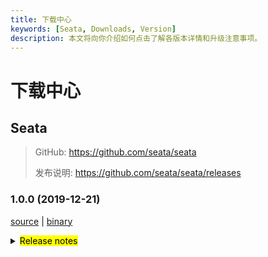 ```yaml
---
title: 下载中心
keywords: [Seata, Downloads, Version]
description: 本文将向你介绍如何点击了解各版本详情和升级注意事项。
---
```



# 下载中心

## Seata

> GitHub: https://github.com/seata/seata 
> 
> 发布说明: https://github.com/seata/seata/releases

 ### 1.0.0 (2019-12-21)
 [source](https://github.com/seata/seata/archive/v1.0.0.zip) | 
 [binary](https://github.com/seata/seata/releases/download/v1.0.0/seata-server-1.0.0.zip)
<details>
  <summary><mark>Release notes</mark></summary>

  ### Seata 1.0.0 GA版本重磅发布
  Seata 1.0.0 GA版本重磅发布。

  Seata 是一款开源的分布式事务解决方案，提供高性能和简单易用的分布式事务服务。
  
  此版本更新如下：

​      

  ### feature：
  - [[#1966](https://github.com/seata/seata/pull/1966)] 增加client端单条消息发送方式
  - [[#2004](https://github.com/seata/seata/pull/2004)] 增加配置中心配置同步脚本
  - [[#1997](https://github.com/seata/seata/pull/1997)] 提供图像生成工具便于查看Saga状态机执行路径
  - [[#1992](https://github.com/seata/seata/pull/1992)] 支持动态降级
  - [[#1898](https://github.com/seata/seata/pull/1898)] 支持动态配置
  - [[#1983](https://github.com/seata/seata/pull/1983)] 支持hessian序列化
  - [[#1960](https://github.com/seata/seata/pull/1960)] 提供基于GGEditor的可视化图形Saga状态机设计器
  - [[#1900](https://github.com/seata/seata/pull/1900)] Saga状态语言支持重试服务
  - [[#1885](https://github.com/seata/seata/pull/1885)] 增加Docker image构建配置
  - [[#1914](https://github.com/seata/seata/pull/1914)] 支持Oracle exists表达式
  - [[#1878](https://github.com/seata/seata/pull/1878)] 支持Mysql exists表达式
  - [[#1871](https://github.com/seata/seata/pull/1871)] 适配springcloud-alibaba-seata自动配置
  - [[#1844](https://github.com/seata/seata/pull/1844)] Saga状态机支持异步调用服务
  - [[#1742](https://github.com/seata/seata/pull/1742)] 增加seata-spring-boot-starter
  - [[#1460](https://github.com/seata/seata/pull/1460)] 支持gzip压缩
  - [[#1492](https://github.com/seata/seata/pull/1492)] 支持grpc事务自动传递和绑定

  ### bugfix：
  - [[#2066](https://github.com/seata/seata/pull/2066)] 修复初始化eureka client线程安全问题
  - [[#2059](https://github.com/seata/seata/pull/2059)] 修复异步回滚线程导致重复回滚问题
  - [[#2050](https://github.com/seata/seata/pull/2050)] 修复监听不存在的配置导致空指针
  - [[#2053](https://github.com/seata/seata/pull/2053)] 修复Insert的表名为关键字,无法构建前置镜像
  - [[#2054](https://github.com/seata/seata/pull/2054)] 修复状态为Rollbacking的事务无法被检测出
  - [[#2043](https://github.com/seata/seata/pull/2043)] 修复使用druid-spring-boot-starter动态代理失败
  - [[#1668](https://github.com/seata/seata/pull/1668)] 修复sql语句转义符号问题
  - [[#2029](https://github.com/seata/seata/pull/2029)] 修复seata-spring-boot-starter无效
  - [[#2037](https://github.com/seata/seata/pull/2037)] 修复mysql连接无法自动释放
  - [[#2032](https://github.com/seata/seata/pull/2032)] 修复Etcd3配置错误
  - [[#1929](https://github.com/seata/seata/pull/1929)] 修复元数据有可能出现重复缓存
  - [[#1996](https://github.com/seata/seata/pull/1996)] 修复小部分情况下无法代理数据源
  - [[#2001](https://github.com/seata/seata/pull/2001)] 移除无效jvm参数
  - [[#1984](https://github.com/seata/seata/pull/1984)] 修复预设容器环境变量问题，替换基础镜像
  - [[#1978](https://github.com/seata/seata/pull/1978)] 修复在windows下FileTransactionStoreManager单元测试无法通过
  - [[#1953](https://github.com/seata/seata/pull/1953)] 修复在小部分情况下获取表元数据失败
  - [[#1973](https://github.com/seata/seata/pull/1973)] 修复容器下无法获取server端口
  - [[#1905](https://github.com/seata/seata/pull/1905)] 解决lock_key长度问题
  - [[#1927](https://github.com/seata/seata/pull/1927)] 修复SPI有可能加载私有类
  - [[#1961](https://github.com/seata/seata/pull/1961)] 修复CI日志过长问题
  - [[#1893](https://github.com/seata/seata/pull/1893)] 修复Saga模式不会删除分支信息问题
  - [[#1932](https://github.com/seata/seata/pull/1932)] 修复构建Docker镜像时环境不匹配
  - [[#1912](https://github.com/seata/seata/pull/1912)] 修复部分异常日志打印不完整
  - [[#1917](https://github.com/seata/seata/pull/1917)] 修复CI部分测试用例出现空指针异常
  - [[#1909](https://github.com/seata/seata/pull/1909)] 修复xid类型为空导致空指针
  - [[#1902](https://github.com/seata/seata/pull/1902)] 修复回滚时如遇不支持的数据库出现空指针
  - [[#1789](https://github.com/seata/seata/pull/1789)] 修复xid header大小写问题
  - [[#1889](https://github.com/seata/seata/pull/1889)] 修复TCC下分支注册导致线程挂起
  - [[#1813](https://github.com/seata/seata/pull/1813)] 修复部分情况TCC不支持跨服务
  - [[#1825](https://github.com/seata/seata/pull/1825)] 修复并发情况下事务状态不一致
  - [[#1850](https://github.com/seata/seata/pull/1850)] 修复Server重启时sessionId未重置
  - [[#1879](https://github.com/seata/seata/pull/1879)] 修复jdbc传入空参数导致异常
  - [[#1874](https://github.com/seata/seata/pull/1874)] 修复部分情况下Channel关闭的问题
  - [[#1863](https://github.com/seata/seata/pull/1863)] 修复Other类型无法序列化
  - [[#1837](https://github.com/seata/seata/pull/1837)] 修复saga ExpressionEvaluator不支持空值
  - [[#1810](https://github.com/seata/seata/pull/1810)] 修复saga状态机无法保存并提供状态日志查询
  - [[#1834](https://github.com/seata/seata/pull/1834)] 修复StateInstance无法记录输出参数
  - [[#1856](https://github.com/seata/seata/pull/1856)] 修复protostuff undo log获取默认content
  - [[#1845](https://github.com/seata/seata/pull/1845)] 修复分支提交失败, 导致空指针异常
  - [[#1858](https://github.com/seata/seata/pull/1858)] 修复分布式事务不生效
  - [[#1846](https://github.com/seata/seata/pull/1846)] 修复并发下增加监听器异常
  - [[#1839](https://github.com/seata/seata/pull/1839)] 修复重复加锁
  - [[#1768](https://github.com/seata/seata/pull/1768)] 修复设置数据库连接参数useInformationSchema为true无法获取元数据
  - [[#1796](https://github.com/seata/seata/pull/1796)] 修复回滚时异常判断不完整
  - [[#1805](https://github.com/seata/seata/pull/1805)] 修复连接代理和prepareStatement未在全局事务管理下
  - [[#1780](https://github.com/seata/seata/pull/1780)] 修复Oracle无法执行select for update语句
  - [[#1802](https://github.com/seata/seata/pull/1802)] 部分方法修改HashMap为LinkedHashMap
  - [[#1793](https://github.com/seata/seata/pull/1793)] 修复多数据源下无法自动代理
  - [[#1788](https://github.com/seata/seata/pull/1788)] 修复Mysql无法获取主键值
  - [[#1764](https://github.com/seata/seata/pull/1764)] 修复Jdk11下远程地址为空
  - [[#1778](https://github.com/seata/seata/pull/1778)] 修复单元测试未清空测试资源
  - [[#1777](https://github.com/seata/seata/pull/1777)] 修复DeleteExecutor未根据数据库类型来构建前置镜像

  ### optimize： 
  - [[#2068](https://github.com/seata/seata/pull/2068)] 优化数据库连接获取
  - [[#2056](https://github.com/seata/seata/pull/2056)] 移除代码中非java doc注释
  - [[#1775](https://github.com/seata/seata/pull/1775)] 优化分支事务回滚日志输出频率
  - [[#2000](https://github.com/seata/seata/pull/2000)] 统一归类初始化脚本
  - [[#2007](https://github.com/seata/seata/pull/2007)] 提高common模块单元测试覆盖率
  - [[#1969](https://github.com/seata/seata/pull/1969)] 增加Docker-Compose, Kubernetes, Helm脚本
  - [[#1967](https://github.com/seata/seata/pull/1967)] 增加Docker file
  - [[#2018](https://github.com/seata/seata/pull/2018)] 优化ConfigFuture
  - [[#2020](https://github.com/seata/seata/pull/2020)] 优化saga日志输出
  - [[#1975](https://github.com/seata/seata/pull/1975)] 扁平化saga嵌套事务
  - [[#1980](https://github.com/seata/seata/pull/1980)] 分支注册时显示applicationId
  - [[#1994](https://github.com/seata/seata/pull/1994)] 修改zookeeper根路径配置名称
  - [[#1990](https://github.com/seata/seata/pull/1990)] 增加netty配置常量
  - [[#1979](https://github.com/seata/seata/pull/1979)] 优化select for update识别器
  - [[#1957](https://github.com/seata/seata/pull/1957)] 获取关键字检查对象改为SPI的方法
  - [[#1956](https://github.com/seata/seata/pull/1956)] 找不到有效服务时,提示更加友好
  - [[#1958](https://github.com/seata/seata/pull/1958)] 支持将设计器的JSON转换成状态机标准JSON
  - [[#1951](https://github.com/seata/seata/pull/1951)] 增加使用企业logo
  - [[#1950](https://github.com/seata/seata/pull/1950)] 优化异步提交时日志的缺失
  - [[#1931](https://github.com/seata/seata/pull/1931)] nacos-config.py支持namespace
  - [[#1938](https://github.com/seata/seata/pull/1938)] 优化批量插入和批量更新
  - [[#1930](https://github.com/seata/seata/pull/1930)] 减少HashMap初始化大小
  - [[#1919](https://github.com/seata/seata/pull/1919)] 强制代码风格检查
  - [[#1918](https://github.com/seata/seata/pull/1918)] 优化单元测试抛出的异常
  - [[#1911](https://github.com/seata/seata/pull/1911)] 优化部分注释
  - [[#1920](https://github.com/seata/seata/pull/1920)] 使用迭代器来移除过期Future
  - [[#1907](https://github.com/seata/seata/pull/1907)] 优化UndoExecutorFactory获取实例的方式
  - [[#1903](https://github.com/seata/seata/pull/1903)] 增加批量查询分支事务
  - [[#1910](https://github.com/seata/seata/pull/1910)] 优化部分方法缺少@override
  - [[#1906](https://github.com/seata/seata/pull/1906)] 初始化时增加非正常退出日志
  - [[#1897](https://github.com/seata/seata/pull/1897)] 移除clientTest单元测试
  - [[#1883](https://github.com/seata/seata/pull/1883)] 优化SQLRecognizer, UndoExecutor代码结构
  - [[#1890](https://github.com/seata/seata/pull/1890)] 格式化部分saga代码
  - [[#1798](https://github.com/seata/seata/pull/1798)] 提高部分方法format效率
  - [[#1884](https://github.com/seata/seata/pull/1884)] 封装关闭资源的方法
  - [[#1869](https://github.com/seata/seata/pull/1869)] 增加当成功时,可以关闭分支汇报参数
  - [[#1842](https://github.com/seata/seata/pull/1842)] 增加部分初始化脚本
  - [[#1838](https://github.com/seata/seata/pull/1838)] 简化配置
  - [[#1866](https://github.com/seata/seata/pull/1866)] 优化TC日志输出
  - [[#1867](https://github.com/seata/seata/pull/1867)] 优化seata-spring-boot-starter
  - [[#1817](https://github.com/seata/seata/pull/1817)] 增加tm单元测试
  - [[#1823](https://github.com/seata/seata/pull/1823)] 减少db的访问次数
  - [[#1835](https://github.com/seata/seata/pull/1835)] Saga事务模版增加重新加载事务方法
  - [[#1861](https://github.com/seata/seata/pull/1861)] 优化当主键不存在时日志输出
  - [[#1836](https://github.com/seata/seata/pull/1836)] 修改IsPersist属性类型为Boolean
  - [[#1824](https://github.com/seata/seata/pull/1824)] 移除部分过期的Jvm11参数
  - [[#1820](https://github.com/seata/seata/pull/1820)] 修改部分代码风格
  - [[#1806](https://github.com/seata/seata/pull/1806)] 格式化错误日志
  - [[#1815](https://github.com/seata/seata/pull/1815)] 更新codecov.yml
  - [[#1811](https://github.com/seata/seata/pull/1811)] 适配codecov配置
  - [[#1799](https://github.com/seata/seata/pull/1799)] 移除没用的同步锁
  - [[#1674](https://github.com/seata/seata/pull/1674)] 增加Rm单元测试覆盖率
  - [[#1710](https://github.com/seata/seata/pull/1710)] NamedThreadFactory增加计数器
  - [[#1790](https://github.com/seata/seata/pull/1790)] 格式化Eureka实例id
  - [[#1760](https://github.com/seata/seata/pull/1760)] put message to logQueue
  - [[#1787](https://github.com/seata/seata/pull/1787)] 优化rpc通信日志可读性
  - [[#1786](https://github.com/seata/seata/pull/1786)] 简化Eureka注册实现类代码
  - [[#1766](https://github.com/seata/seata/pull/1766)] 移除无用方法
  - [[#1770](https://github.com/seata/seata/pull/1770)] 优化String拼接方式和无用的释放锁方法

  非常感谢以下 contributors 的代码贡献。若有无意遗漏，请报告。
  - [slievrly](https://github.com/slievrly)
  - [long187](https://github.com/long187)
  - [jsbxyyx](https://github.com/jsbxyyx)
  - [l81893521](https://github.com/l81893521)
  - [helloworlde](https://github.com/helloworlde)
  - [xingfudeshi](https://github.com/xingfudeshi)
  - [zjinlei](https://github.com/zjinlei)
  - [CharmingRabbit](https://github.com/CharmingRabbit)
  - [objcoding](https://github.com/objcoding)
  - [cmonkey](https://github.com/cmonkey)
  - [lzf971107](https://github.com/lzf971107)
  - [ggndnn](https://github.com/ggndnn)
  - [lightClouds917](https://github.com/lightClouds917)
  - [ruqinhu](https://github.com/ruqinhu)
  - [yuhuangbin](https://github.com/yuhuangbin)
  - [anrror](https://github.com/anrror)
  - [funky-eyes](https://github.com/funky-eyes)
  - [caohdgege](https://github.com/caohdgege)
  - [contextshuffling](https://github.com/contextshuffling)
  - [echooymxq](https://github.com/echooymxq)
  - [github-ygy](https://github.com/github-ygy)
  - [iapplejohn](https://github.com/iapplejohn)
  - [jKill](https://github.com/jKill)
  - [Justice-love](https://github.com/Justice-love)
  - [lovepoem](https://github.com/lovepoem)
  - [niaoshuai](https://github.com/niaoshuai)
  - [ph3636](https://github.com/ph3636)
  - [wangwei-ying](https://github.com/wangwei-ying)
  - [whjjay](https://github.com/whjjay)
  - [yangfuhai](https://github.com/yangfuhai)
  - [zhongfuhua](https://github.com/zhongfuhua)
  - [lizwmaster](https://github.com/lizwmaster)

  同时，我们收到了社区反馈的很多有价值的issue和建议，非常感谢大家。

  ### 常用链接
  - **Seata:** https://github.com/seata/seata  
  - **Seata-Samples:** https://github.com/seata/seata-samples   
  - **Release:** https://github.com/seata/seata/releases

</details>
